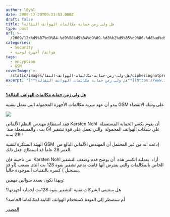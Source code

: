 ```yaml
---
author: l0yal
date: 2009-12-29T09:23:53.000Z
draft: false
title: هل ولى زمن حماية مكالمات الهواتف النقالة؟
type: post
url: >-
  /2009/12/%d9%87%d9%84-%d9%88%d9%84%d9%89-%d8%b2%d9%85%d9%86-%d8%ad%d9%85%d8%a7%d9%8a%d8%a9-%d9%85%d9%83%d8%a7%d9%84%d9%85%d8%a7%d8%aa-%d8%a7%d9%84%d9%87%d9%88%d8%a7%d8%aa%d9%81-%d8%a7%d9%84%d9%86%d9%82%d8%a7/
categories:
  - Security
  - هواتف/ أجهزة لوحية
tags:
  - encyption
  - GSM
coverImage: >-
  /static/images/هل-ولى-زمن-حماية-مكالمات-الهواتف-النقا/cipheringnotprovided-240x300.jpg
excerpt: "[**هل ولى زمن حماية مكالمات الهواتف النقالة؟**](https://www.it-scoop.com/2009/12/%d9%87%d9%84-%d9%88%d9%84%d9%89-%d8%b2%d9%85%d9%86-%d8%ad%d9%85%d8%a7%d9%8a%d8%a9-%d9%85%d9%83%d8%a7%d9%84%d9%85%d8%a7%d8%aa-%d8%a7%d9%84%d9%87%d9%88%d8%a7%d8%aa%d9%81-%d8%a7%d9%84%d9%86%d9%82%d8%a7/)\n\nيبدو أن عهد سرية مكالمات الأجهزة المحمولة التي تعمل بتقنية GSM على وشك الانقضاء\n\n\n\nفقد استطاع مهندس النظم الألماني Karsten Nohl\_ أن يقوم بكسر الحماية المستعملة على شبكات الهواتف المحمولة\_ والتي تعمل على قوة تشفير"
---
```

[**هل ولى زمن حماية مكالمات الهواتف النقالة؟**](https://www.it-scoop.com/2009/12/%d9%87%d9%84-%d9%88%d9%84%d9%89-%d8%b2%d9%85%d9%86-%d8%ad%d9%85%d8%a7%d9%8a%d8%a9-%d9%85%d9%83%d8%a7%d9%84%d9%85%d8%a7%d8%aa-%d8%a7%d9%84%d9%87%d9%88%d8%a7%d8%aa%d9%81-%d8%a7%d9%84%d9%86%d9%82%d8%a7/)

يبدو أن عهد سرية مكالمات الأجهزة المحمولة التي تعمل بتقنية GSM على وشك الانقضاء

![](/static/images/هل-ولى-زمن-حماية-مكالمات-الهواتف-النقا/cipheringnotprovided-240x300.jpg)

فقد استطاع مهندس النظم الألماني Karsten Nohl  أن يقوم بكسر الحماية المستعملة على شبكات الهواتف المحمولة  والتي تعمل على قوة تشفير 64 بت ، والمستعملة منذ  21 سنة!!!

الهيئة المبتكرة لتقنية GSM  إدعت أنه من غير المحتمل أن المهندس الألماني البالغ من العمر 28 عاماً قد استطاع  فعل ذلك.

من ناحيته فإن  Karsten Nohl أراد  بعملية الكسر هذه  أن يوضح قدم وضعف التشفير الخاص بالمكالمات والتي يفترض أنها قامت بدعم تشفير بقوة 128 بت الذي يصعب (أو قد يستحيل ) كسره بالتقنيات الموجودة حالياً.

وبهذا نكون بصدد سؤالين مهمين:

هل ستتبنى الشركات تقنية التشفير بقوة 128بت لحماية أجهزتها؟

أم سنضطر إلى العودة لاستخدام الهواتف الثابتة لمكالماتنا الخاصة؟

[المصدر](http://blogs.zdnet.com/BTL/?p=28942\&tag=content;col1)
